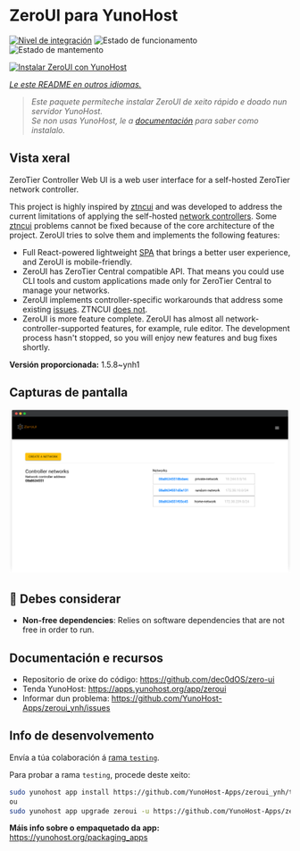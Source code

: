 <!--
NOTA: Este README foi creado automáticamente por <https://github.com/YunoHost/apps/tree/master/tools/readme_generator>
NON debe editarse manualmente.
-->

# ZeroUI para YunoHost

[![Nivel de integración](https://dash.yunohost.org/integration/zeroui.svg)](https://dash.yunohost.org/appci/app/zeroui) ![Estado de funcionamento](https://ci-apps.yunohost.org/ci/badges/zeroui.status.svg) ![Estado de mantemento](https://ci-apps.yunohost.org/ci/badges/zeroui.maintain.svg)

[![Instalar ZeroUI con YunoHost](https://install-app.yunohost.org/install-with-yunohost.svg)](https://install-app.yunohost.org/?app=zeroui)

*[Le este README en outros idiomas.](./ALL_README.md)*

> *Este paquete permíteche instalar ZeroUI de xeito rápido e doado nun servidor YunoHost.*  
> *Se non usas YunoHost, le a [documentación](https://yunohost.org/install) para saber como instalalo.*

## Vista xeral

ZeroTier Controller Web UI is a web user interface for a self-hosted ZeroTier network controller.

This project is highly inspired by [ztncui](https://github.com/key-networks/ztncui) and was developed to address the current limitations of applying the self-hosted [network controllers](https://github.com/zerotier/ZeroTierOne/tree/master/controller). Some [ztncui](https://github.com/key-networks/ztncui) problems cannot be fixed because of the core architecture of the project. ZeroUI tries to solve them and implements the following features:

- Full React-powered lightweight [SPA](https://en.wikipedia.org/wiki/Single-page_application) that brings a better user experience, and ZeroUI is mobile-friendly.
- ZeroUI has ZeroTier Central compatible API. That means you could use CLI tools and custom applications made only for ZeroTier Central to manage your networks.
- ZeroUI implements controller-specific workarounds that address some existing [issues](https://github.com/zerotier/ZeroTierOne/issues/859). ZTNCUI [does not](https://github.com/key-networks/ztncui/issues/63).
- ZeroUI is more feature complete. ZeroUI has almost all network-controller-supported features, for example, rule editor. The development process hasn't stopped, so you will enjoy new features and bug fixes shortly.


**Versión proporcionada:** 1.5.8~ynh1

## Capturas de pantalla

![Captura de pantalla de ZeroUI](./doc/screenshots/homepage.png)

## :red_circle: Debes considerar

- **Non-free dependencies**: Relies on software dependencies that are not free in order to run.

## Documentación e recursos

- Repositorio de orixe do código: <https://github.com/dec0dOS/zero-ui>
- Tenda YunoHost: <https://apps.yunohost.org/app/zeroui>
- Informar dun problema: <https://github.com/YunoHost-Apps/zeroui_ynh/issues>

## Info de desenvolvemento

Envía a túa colaboración á [rama `testing`](https://github.com/YunoHost-Apps/zeroui_ynh/tree/testing).

Para probar a rama `testing`, procede deste xeito:

```bash
sudo yunohost app install https://github.com/YunoHost-Apps/zeroui_ynh/tree/testing --debug
ou
sudo yunohost app upgrade zeroui -u https://github.com/YunoHost-Apps/zeroui_ynh/tree/testing --debug
```

**Máis info sobre o empaquetado da app:** <https://yunohost.org/packaging_apps>
